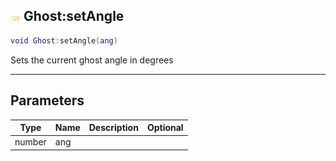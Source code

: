## ![shared](.gitbook/assets/shared.png) Ghost:setAngle


```lua
void Ghost:setAngle(ang)
```

Sets the current ghost angle in degrees


------
## Parameters

| Type   | Name | Description              | Optional |
| ------ | ---- | ------------------------ | -------: |
| number | ang |  |  |


